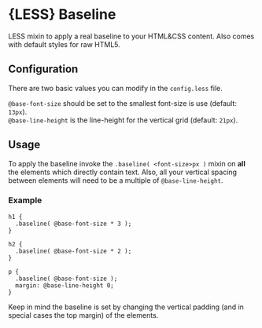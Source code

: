 # {LESS} Baseline

LESS mixin to apply a real baseline to your HTML&CSS content. Also comes with default styles for raw HTML5.

## Configuration

There are two basic values you can modify in the `config.less` file.

`@base-font-size` should be set to the smallest font-size is use (default: `13px`).<br/>
`@base-line-height` is the line-height for the vertical grid (default: `21px`).

## Usage

To apply the baseline invoke the `.baseline( <font-size>px )` mixin on **all** the elements which directly contain text. Also, all your vertical spacing between elements will need to be a multiple of `@base-line-height`.

### Example

```lessc
h1 {
  .baseline( @base-font-size * 3 );
}

h2 {
  .baseline( @base-font-size * 2 );
}

p {
  .baseline( @base-font-size );
  margin: @base-line-height 0;
}
```

Keep in mind the baseline is set by changing the vertical padding (and in special cases the top margin) of the elements.
